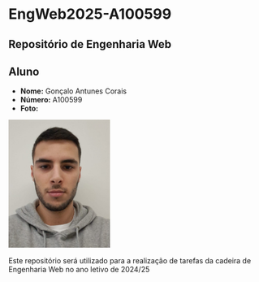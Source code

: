 # EngWeb2025-A100599

## Repositório de Engenharia Web

## Aluno

- **Nome:** Gonçalo Antunes Corais
- **Número:** A100599
- **Foto:** 
<img src="foto.jpeg" alt="Fotografia" width="200"/>

Este repositório será utilizado para a realização de tarefas da cadeira de Engenharia Web no ano letivo de 2024/25